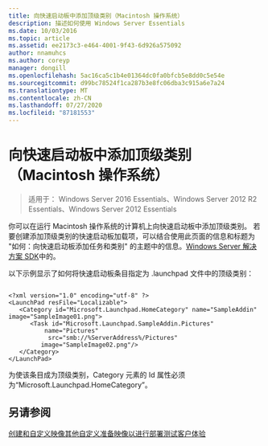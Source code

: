 ```yaml
---
title: 向快速启动板中添加顶级类别（Macintosh 操作系统）
description: 描述如何使用 Windows Server Essentials
ms.date: 10/03/2016
ms.topic: article
ms.assetid: ee2173c3-e464-4001-9f43-6d926a575092
author: nnamuhcs
ms.author: coreyp
manager: dongill
ms.openlocfilehash: 5ac16ca5c1b4e01364dc0fa0bfcb5e8dd0c5e54e
ms.sourcegitcommit: d99bc78524f1ca287b3e8fc06dba3c915a6e7a24
ms.translationtype: MT
ms.contentlocale: zh-CN
ms.lasthandoff: 07/27/2020
ms.locfileid: "87181553"
---
```

# <a name="add-top-level-categories-to-the-launchpad-macintosh-operating-system"></a>向快速启动板中添加顶级类别（Macintosh 操作系统）

>适用于： Windows Server 2016 Essentials、Windows Server 2012 R2 Essentials、Windows Server 2012 Essentials

你可以在运行 Macintosh 操作系统的计算机上向快速启动板中添加顶级类别。 若要创建添加顶级类别的快速启动板加载项，可以结合使用此页面的信息和标题为 "如何：向快速启动板添加任务和类别" 的主题中的信息。[Windows Server 解决方案 SDK](https://go.microsoft.com/fwlink/?LinkID=248648)中的。

 以下示例显示了如何将快速启动板条目指定为 .launchpad 文件中的顶级类别：

```

<?xml version="1.0" encoding="utf-8" ?>
<LaunchPad resFile="Localizable">
   <Category id="Microsoft.Launchpad.HomeCategory" name="SampleAddin"  image="SampleImage01.png">
      <Task id="Microsoft.Launchpad.SampleAddin.Pictures"
          name="Pictures"
           src="smb://%ServerAddress%/Pictures"
         image="SampleImage02.png"/>
   </Category>
</LaunchPad>
```

 为使该条目成为顶级类别，Category 元素的 Id 属性必须为“Microsoft.Launchpad.HomeCategory”。

## <a name="see-also"></a>另请参阅
 [创建和自定义映像](Creating-and-Customizing-the-Image.md)[其他自定义](Additional-Customizations.md)[准备映像以进行部署](Preparing-the-Image-for-Deployment.md)[测试客户体验](Testing-the-Customer-Experience.md)